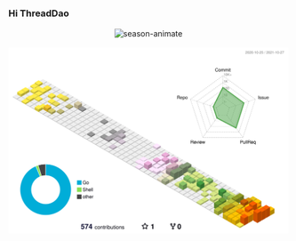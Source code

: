 ### Hi ThreadDao 


<div align="center">
  <img src="https://github-readme-stats.vercel.app/api?username=ThreadDao&show_icons=true&theme=dracula" width = "666" alt="season-animate" align="center"/>
  <br/><br/>
  <img src="./profile-3d-contrib/profile-season-animate.svg" width = "666" alt="season-animate" align="center"/>
</div>
<!--
**ThreadDao/ThreadDao** is a ✨ _special_ ✨ repository because its `README.md` (this file) appears on your GitHub profile.

Here are some ideas to get you started:

- 🔭 I’m currently working on ...
- 🌱 I’m currently learning ...
- 👯 I’m looking to collaborate on ...
- 🤔 I’m looking for help with ...
- 💬 Ask me about ...
- 📫 How to reach me: ...
- 😄 Pronouns: ...
- ⚡ Fun fact: ...
-->
